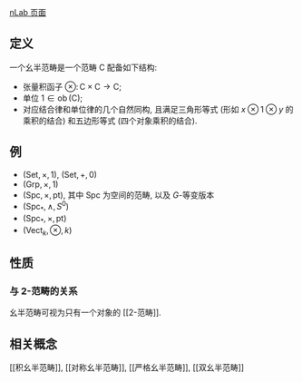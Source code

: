 
[nLab 页面](https://ncatlab.org/nlab/show/monoidal+category)
## 定义

一个幺半范畴是一个范畴 $\mathsf C$ 配备如下结构:

- 张量积函子 $\otimes \colon \mathsf C\times\mathsf C \to\mathsf C$;
- 单位 $1\in\operatorname{ob}(\mathsf C)$;
- 对应结合律和单位律的几个自然同构, 且满足三角形等式 (形如 $x\otimes 1\otimes y$ 的乘积的结合) 和五边形等式 (四个对象乘积的结合).

## 例

- $(\mathsf {Set},\times,1)$, $(\mathsf {Set},+,0)$
- $(\mathsf {Grp},\times,1)$
- $(\mathsf {Spc},\times,\text{pt})$, 其中 $\mathsf {Spc}$ 为空间的范畴, 以及 $G$-等变版本
- $(\mathsf {Spc}_*,\wedge,S^0)$
- $(\mathsf {Spc}_*,\times,\text{pt})$
- $(\mathsf {Vect}_k,\otimes,k)$

## 性质

### 与 2-范畴的关系

幺半范畴可视为只有一个对象的 [[2-范畴]].


## 相关概念

[[积幺半范畴]], [[对称幺半范畴]], [[严格幺半范畴]], [[双幺半范畴]]